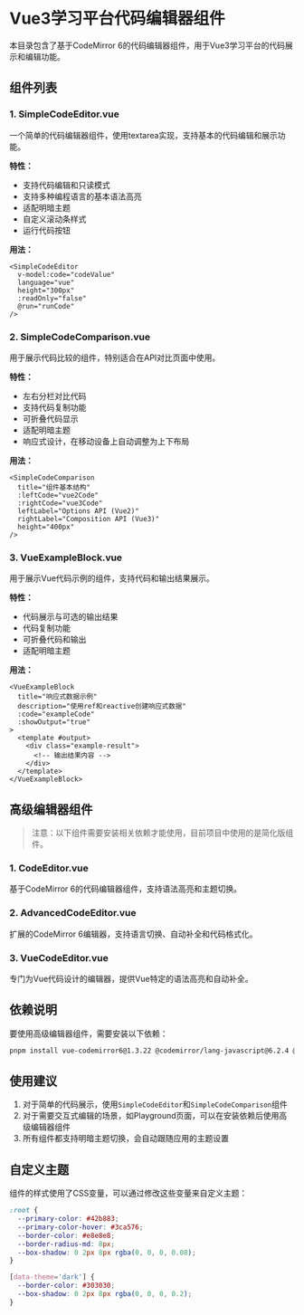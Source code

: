 # Vue3学习平台代码编辑器组件

本目录包含了基于CodeMirror 6的代码编辑器组件，用于Vue3学习平台的代码展示和编辑功能。

## 组件列表

### 1. SimpleCodeEditor.vue

一个简单的代码编辑器组件，使用textarea实现，支持基本的代码编辑和展示功能。

**特性：**
- 支持代码编辑和只读模式
- 支持多种编程语言的基本语法高亮
- 适配明暗主题
- 自定义滚动条样式
- 运行代码按钮

**用法：**
```vue
<SimpleCodeEditor
  v-model:code="codeValue"
  language="vue"
  height="300px"
  :readOnly="false"
  @run="runCode"
/>
```

### 2. SimpleCodeComparison.vue

用于展示代码比较的组件，特别适合在API对比页面中使用。

**特性：**
- 左右分栏对比代码
- 支持代码复制功能
- 可折叠代码显示
- 适配明暗主题
- 响应式设计，在移动设备上自动调整为上下布局

**用法：**
```vue
<SimpleCodeComparison
  title="组件基本结构"
  :leftCode="vue2Code"
  :rightCode="vue3Code"
  leftLabel="Options API (Vue2)"
  rightLabel="Composition API (Vue3)"
  height="400px"
/>
```

### 3. VueExampleBlock.vue

用于展示Vue代码示例的组件，支持代码和输出结果展示。

**特性：**
- 代码展示与可选的输出结果
- 代码复制功能
- 可折叠代码和输出
- 适配明暗主题

**用法：**
```vue
<VueExampleBlock
  title="响应式数据示例"
  description="使用ref和reactive创建响应式数据"
  :code="exampleCode"
  :showOutput="true"
>
  <template #output>
    <div class="example-result">
      <!-- 输出结果内容 -->
    </div>
  </template>
</VueExampleBlock>
```

## 高级编辑器组件

> 注意：以下组件需要安装相关依赖才能使用，目前项目中使用的是简化版组件。

### 1. CodeEditor.vue

基于CodeMirror 6的代码编辑器组件，支持语法高亮和主题切换。

### 2. AdvancedCodeEditor.vue

扩展的CodeMirror 6编辑器，支持语言切换、自动补全和代码格式化。

### 3. VueCodeEditor.vue

专门为Vue代码设计的编辑器，提供Vue特定的语法高亮和自动补全。

## 依赖说明

要使用高级编辑器组件，需要安装以下依赖：

```bash
pnpm install vue-codemirror6@1.3.22 @codemirror/lang-javascript@6.2.4 @codemirror/theme-one-dark@6.1.3
```

## 使用建议

1. 对于简单的代码展示，使用`SimpleCodeEditor`和`SimpleCodeComparison`组件
2. 对于需要交互式编辑的场景，如Playground页面，可以在安装依赖后使用高级编辑器组件
3. 所有组件都支持明暗主题切换，会自动跟随应用的主题设置

## 自定义主题

组件的样式使用了CSS变量，可以通过修改这些变量来自定义主题：

```css
:root {
  --primary-color: #42b883;
  --primary-color-hover: #3ca576;
  --border-color: #e8e8e8;
  --border-radius-md: 8px;
  --box-shadow: 0 2px 8px rgba(0, 0, 0, 0.08);
}

[data-theme='dark'] {
  --border-color: #303030;
  --box-shadow: 0 2px 8px rgba(0, 0, 0, 0.2);
}
```